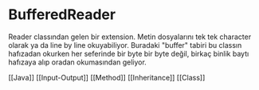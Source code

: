 # BufferedReader

Reader classından gelen bir extension. Metin dosyalarını tek tek character olarak ya da line by line okuyabiliyor. Buradaki "buffer" tabiri bu classın hafızadan okurken her seferinde bir byte bir byte değil, birkaç binlik baytı hafızaya alıp oradan okumasından geliyor.

[[Java]]
[[Input-Output]]
[[Method]]
[[Inheritance]]
[[Class]]